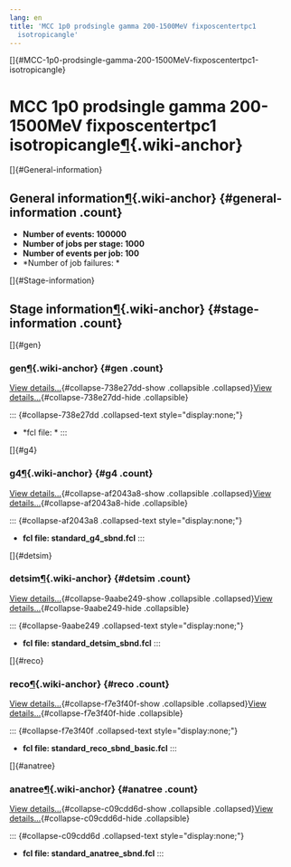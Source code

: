 ```yaml
---
lang: en
title: 'MCC 1p0 prodsingle gamma 200-1500MeV fixposcentertpc1
  isotropicangle'
---
```


[]{#MCC-1p0-prodsingle-gamma-200-1500MeV-fixposcentertpc1-isotropicangle}

MCC 1p0 prodsingle gamma 200-1500MeV fixposcentertpc1 isotropicangle[¶](#MCC-1p0-prodsingle-gamma-200-1500MeV-fixposcentertpc1-isotropicangle){.wiki-anchor}
============================================================================================================================================================

[]{#General-information}

General information[¶](#General-information){.wiki-anchor} {#general-information .count}
----------------------------------------------------------

-   **Number of events: 100000**
-   **Number of jobs per stage: 1000**
-   **Number of events per job: 100**
-   \*Number of job failures: \*

[]{#Stage-information}

Stage information[¶](#Stage-information){.wiki-anchor} {#stage-information .count}
------------------------------------------------------

[]{#gen}

### gen[¶](#gen){.wiki-anchor} {#gen .count}

[View details\...](#){#collapse-738e27dd-show .collapsible
.collapsed}[View details\...](#){#collapse-738e27dd-hide .collapsible}

::: {#collapse-738e27dd .collapsed-text style="display:none;"}
-   \*fcl file: \*
:::

[]{#g4}

### g4[¶](#g4){.wiki-anchor} {#g4 .count}

[View details\...](#){#collapse-af2043a8-show .collapsible
.collapsed}[View details\...](#){#collapse-af2043a8-hide .collapsible}

::: {#collapse-af2043a8 .collapsed-text style="display:none;"}
-   **fcl file: standard\_g4\_sbnd.fcl**
:::

[]{#detsim}

### detsim[¶](#detsim){.wiki-anchor} {#detsim .count}

[View details\...](#){#collapse-9aabe249-show .collapsible
.collapsed}[View details\...](#){#collapse-9aabe249-hide .collapsible}

::: {#collapse-9aabe249 .collapsed-text style="display:none;"}
-   **fcl file: standard\_detsim\_sbnd.fcl**
:::

[]{#reco}

### reco[¶](#reco){.wiki-anchor} {#reco .count}

[View details\...](#){#collapse-f7e3f40f-show .collapsible
.collapsed}[View details\...](#){#collapse-f7e3f40f-hide .collapsible}

::: {#collapse-f7e3f40f .collapsed-text style="display:none;"}
-   **fcl file: standard\_reco\_sbnd\_basic.fcl**
:::

[]{#anatree}

### anatree[¶](#anatree){.wiki-anchor} {#anatree .count}

[View details\...](#){#collapse-c09cdd6d-show .collapsible
.collapsed}[View details\...](#){#collapse-c09cdd6d-hide .collapsible}

::: {#collapse-c09cdd6d .collapsed-text style="display:none;"}
-   **fcl file: standard\_anatree\_sbnd.fcl**
:::
